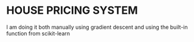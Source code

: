 # HOUSE PRICING SYSTEM
I am doing it both manually using gradient descent and using the built-in function from scikit-learn
